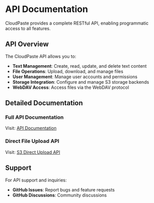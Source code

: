 # API Documentation

CloudPaste provides a complete RESTful API, enabling programmatic access to all features.

## API Overview

The CloudPaste API allows you to:

- **Text Management**: Create, read, update, and delete text content
- **File Operations**: Upload, download, and manage files
- **User Management**: Manage user accounts and permissions
- **Storage Integration**: Configure and manage S3 storage backends
- **WebDAV Access**: Access files via the WebDAV protocol

## Detailed Documentation

### Full API Documentation

Visit: [API Documentation](https://github.com/ling-drag0n/CloudPaste/blob/main/Api-doc.md)

### Direct File Upload API

Visit: [S3 Direct Upload API](https://github.com/ling-drag0n/CloudPaste/blob/main/Api-s3_direct.md)

## Support

For API support and inquiries:

- **GitHub Issues**: Report bugs and feature requests
- **GitHub Discussions**: Community discussions
